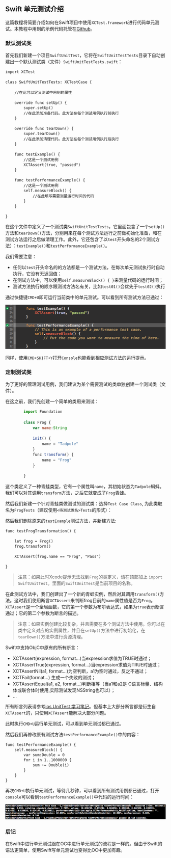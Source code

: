 ## Swift 单元测试介绍


这篇教程将简要介绍如何在Swift项目中使用`XCTest.framework`进行代码单元测试。本教程中用到的示例代码托管在[Github](https://github.com/lifedim/SwiftCasts/tree/master/002_swift_unit_test)。

### 默认测试类

首先我们新建一个项目`SwiftUnitTest`，它将在`SwiftUnitTestTests`目录下自动创建出一个默认测试类（文件）`SwiftUnitTestTests.swift`：

	import XCTest
	
	class SwiftUnitTestTests: XCTestCase {
	    
	    //在此可以定义测试中用到的属性
	    
	    override func setUp() {
	        super.setUp()
	        //在此添加准备代码。此方法在每个测试用例执行前执行
	    }
	    
	    override func tearDown() {
	        super.tearDown()
	       	//在此添加清理代码。此方法在每个测试用例执行后执行
	    }
	    
	    func testExample() {
	    	//这是一个测试用例
	        XCTAssert(true, "passed")
	    }
	    
	    func testPerformanceExample() {
	    	//这是一个测试用例
	        self.measureBlock() {
	        	//在此填写需要测量运行时间的代码
	        }
	    }
	    
	}

在这个文件中定义了一个测试类`SwiftUnitTestTests`，它里面包含了一个`setUp()`方法和`tearDown()`方法，分别用来在每个测试方法运行之前做初始化准备，和在测试方法运行之后做清理工作。此外，它还包含了以`test`开头命名的2个测试方法）：`testExample()`和`testPerformanceExample()`。

我们需要注意：

- 任何以`test`开头命名的的方法都是一个测试方法，在每次单元测试执行时自动执行，它没有无返回值；
- 在测试方法中，可以使用`self.measureBlock() { }`来测量代码的运行时间；
- 测试方法执行的顺序跟测试方法名有关，比如`test01()`会优先于`test02()`执行

通过快捷键`CMD+U`即可运行当前类中的单元测试。可以看到所有测试方法已通过：

![testcase1](testcase1.png)

同样，使用`CMD+SHIFT+Y`打开`Console`也能看到相应测试方法的运行提示。

### 定制测试类

为了更好的管理测试用例，我们建议为某个需要测试的类单独创建一个测试类（文件）。

在这之前，我们先创建一个简单的类用来测试：

```js
		import Foundation

		class Frog {		    
		    var name:String
		    
		    init() {
		        name = "Tadpole"
		    }
		    func transform() {
		        name = "Frog"
		    }
		    
		}
```

这个类定义了一种青蛙类型，它有一个属性叫`name`，其初始状态为`Tadpole`蝌蚪。我们可以对其调用`transform`方法，之后它就变成了`Frog`青蛙。

然后我们新建一个针对青蛙类做测试的测试类：选择`Test Case Class`, 为此类取名为`FrogTests`（建议使用`<待测试类名>Tests`的形式）：

然后我们删除原来的`testExample`测试方法，并新建方法:

    func testFrogTransformation() {
        
        let frog = Frog()
        frog.transform()
        
        XCTAssert(frog.name == "Frog", "Pass")
        
    }
    
> 注意：如果此时Xcode提示无法找到`Frog`的类定义，请在顶部加上 `import SwiftUnitTest`。里面的`SwiftUnitTest`是当前项目的名称。

在此测试方法中，我们创建出了一个新的青蛙实例，然后对其调用`transform()`方法。这时我们使用断言`XCTAssert`来判断frog目前的`name`属性值是否为`Frog`。`XCTAssert`是一个全局函数，它的第一个参数为布尔表达式，如果为`true`表示断言通过；它的第二个参数为断言的描述。

> 注意：如果实例创建比较复杂，并且需要在多个测试方法中使用。你可以在类中定义对应的实例属性，并且在`setUp()`方法中进行初始化，在`tearDown()`方法中进行资源清理。

Swift中支持ObjC中原有的所有断言：

- XCTAssert(expression, format...)当expression求值为TRUE时通过；
- XCTAssertTrue(expression, format...)当expression求值为TRUE时通过；
- XCTAssertNil(a1, format...)为空判断，a1为空时通过，反之不通过；
- XCTFail(format…) 生成一个失败的测试；
- XCTAssertEqual(a1, a2, format...)判断相等（当a1和a2是 C语言标量、结构体或联合体时使用,实际测试发现NSString也可以）；
- ...

所有断言列表请参考[ios UnitTest 学习笔记](http://ko.bubufx.com/infodetail_4174.html)。但基本上大部分断言都是衍生自`XCTAssert`的，只使用`XCTAssert`能解决大部分问题。

此时执行`CMD+U`运行单元测试，可以看到单元测试都已通过。

然后我们再修改原有测试方法`testPerformanceExample()`中的内容：

    func testPerformanceExample() {
        self.measureBlock() {
            var sum:Double = 0
            for i in 1..1000000 {
                sum += Double(i)
            }
        }
    }

再次`CMD+U`执行单元测试，等待几秒钟，可以看到所有测试用例都已通过，打开`console`可以看到`testPerformanceExample()`中代码的运行时间：

![testcase2.png](testcase2.png)

### 后记

在Swift中进行单元测试跟在OC中进行单元测试的流程是一样的。但由于Swift的语法更简单，使用Swift写单元测试也变得比OC中更加有趣。



